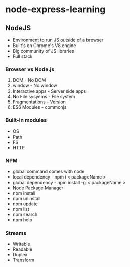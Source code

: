 # node-express-learning

## NodeJS

- Environment to run JS outside of a browser
- Built's on Chrome's V8 engine
- Big community of JS libraries
- Full stack

### Browser vs Node.js

1. DOM - No DOM
2. window - No window
3. Interactive apps - Server side apps
4. No File sysyems - File system
5. Fragmentations - Version
6. ES6 Modules - commonjs

### Built-in modules

- OS
- Path
- FS
- HTTP


### NPM 

- global command comes with node
- local dependency - npm i < packageName >
- global dependency - npm install -g < packageName >
- Node Package Manager
- npm install
- npm uninstall
- npm update
- npm list
- npm search
- npm help

### Streams

- Writable
- Readable
- Duplex
- Transform